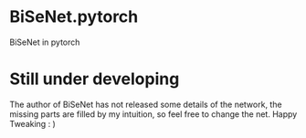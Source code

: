 # BiSeNet.pytorch
BiSeNet in pytorch

# Still under developing
The author of BiSeNet has not released some details of the network, the missing parts are filled by my intuition, so feel free to change the net. Happy Tweaking : ) 
